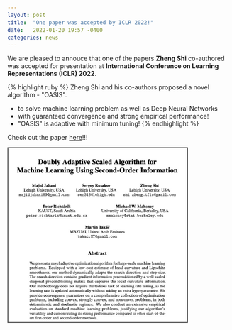 ```yaml
---
layout: post
title:  "One paper was accepted by ICLR 2022!"
date:   2022-01-20 19:57 -0400
categories: news
---
```

<style>
.center {
  display: block;
  margin-left: auto;
  margin-right: auto;
  width: 50%;
}
img {
  border: 2px solid #555;
}
</style>
<script src="https://kit.fontawesome.com/7812f4f196.js" crossorigin="anonymous"></script>

We are pleased to annouce that one of the papers <b>Zheng Shi</b> <a href="https://www.linkedin.com/in/zhengmartinshi/"><i class="fab fa-linkedin"></i></a><a href="https://coral.ise.lehigh.edu/zhs310/"><i class="fas fa-home"></i></a> co-authored was accepted for presentation at <b>International Conference on Learning Representations (ICLR) 2022</b>. 

{% highlight ruby %} 
Zheng Shi and his co-authors proposed a novel algorithm - "OASIS". 
- to solve machine learning problem as well as Deep Neural Networks 
- with guaranteed convergence and strong empirical performance!
- "OASIS" is adaptive with minimum tuning!
{% endhighlight %}

Check out the paper <a href="https://arxiv.org/abs/2109.05198">here</a>!!!


<img src="/blogpics/paper.jpg" alt="" style="width:80%;">


